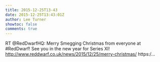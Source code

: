 ```yaml
---
title: 2015-12-25T13-43
date: 2015-12-25T13:43:01Z
author: Lee Turner
showtoc: false
comments: true
---
```


RT @RedDwarfHQ: Merry Smegging Christmas from everyone at #RedDwarf! See you in the new year for Series XI! http://www.reddwarf.co.uk/news/2015/12/25/merry-christmas/ https:/…

